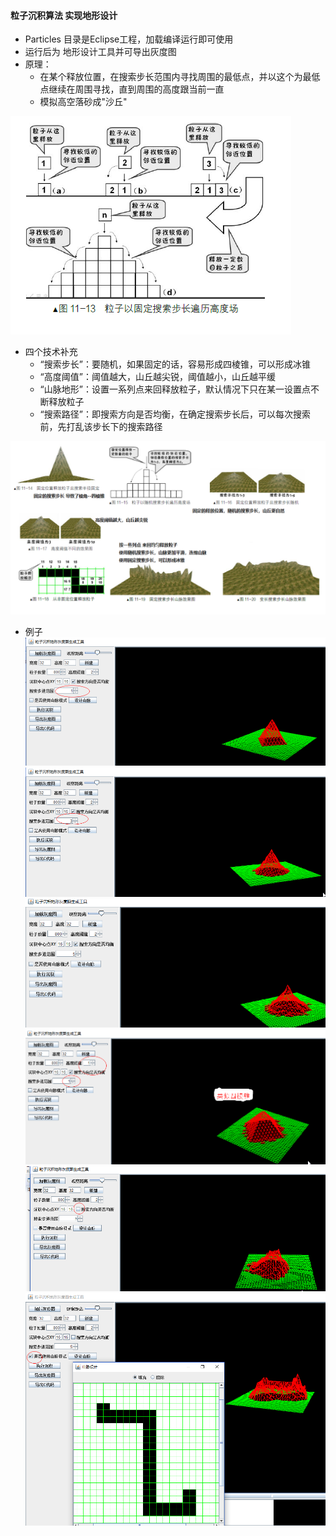 #### 粒子沉积算法 实现地形设计 
* Particles 目录是Eclipse工程，加载编译运行即可使用
* 运行后为 地形设计工具并可导出灰度图
* 原理：
  * 在某个释放位置，在搜索步长范围内寻找周围的最低点，并以这个为最低点继续在周围寻找，直到周围的高度跟当前一直
  * 模拟高空落砂成"沙丘"

![原理](原理图.png)
 
* 四个技术补充
  * “搜索步长”：要随机，如果固定的话，容易形成四棱锥，可以形成冰锥
  * “高度阈值”：阈值越大，山丘越尖锐，阈值越小，山丘越平缓
  * “山脉地形”：设置一系列点来回释放粒子，默认情况下只在某一设置点不断释放粒子
  * “搜索路径”：即搜索方向是否均衡，在确定搜索步长后，可以每次搜索前，先打乱该步长下的搜索路径

![三个参数效果图](搜索步长_高度阈值_山脉路径_等参数.png)
 
 
* 例子
![example](example1.png)
![example](example2.png)
![example](example3.png)
![example](example4.png)
![example](example5.png)
![example](example6.png)